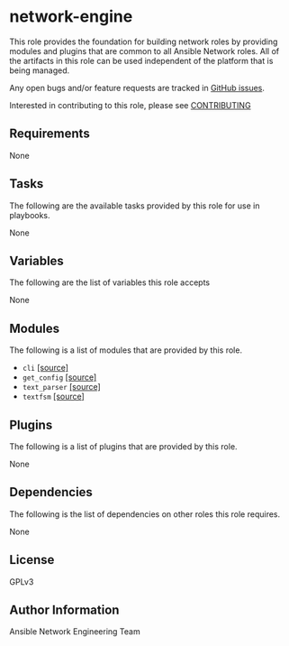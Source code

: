 # network-engine

This role provides the foundation for building network roles by providing
modules and plugins that are common to all Ansible Network roles.  All of
the artifacts in this role can be used independent of the platform that is
being managed.

Any open bugs and/or feature requests are tracked in [GitHub issues](../../issues).

Interested in contributing to this role, please see [CONTRIBUTING](CONTRIBUTING.md)

## Requirements

None

## Tasks

The following are the available tasks provided by this role for use in
playbooks.

None

## Variables

The following are the list of variables this role accepts

None

## Modules

The following is a list of modules that are provided by this role.

* `cli` [[source]](library/cli.py)
* `get_config` [[source]](library/get_config.py)
* `text_parser` [[source]](library/text_parser.py)
* `textfsm` [[source]](library/textfsm.py)

## Plugins

The following is a list of plugins that are provided by this role.

None

## Dependencies

The following is the list of dependencies on other roles this role requires.

None

## License

GPLv3

## Author Information

Ansible Network Engineering Team
